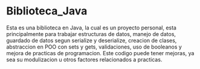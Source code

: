 # Biblioteca_Java
Esta es una biblioteca en Java, la cual es un proyecto personal, esta principalmente para trabajar estructuras de datos, manejo de datos, guardado de datos segun serialize y deserialize, creacion de clases, abstraccion en POO con sets y gets, validaciones, uso de booleanos y mejora de practicas de programacion.
Este codigo puede tener mejoras, ya sea su modulizacion u otros factores relacionados a practicas.
